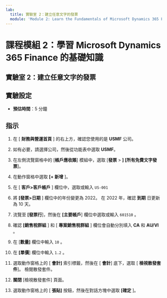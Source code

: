 ```yaml
---
lab:
  title: 實驗室 2：建立任意文字的發票
  module: 'Module 2: Learn the Fundamentals of Microsoft Dynamics 365 Finance'
---
```


# 課程模組 2：學習 Microsoft Dynamics 365 Finance 的基礎知識

## 實驗室 2：建立任意文字的發票

## 實驗設定

   - **預估時間**：5 分鐘

## 指示

1.  在 [ **財務與營運首頁** ] 的右上方，確認您使用的是 **USMF** 公司。 

2.  如有必要，請選擇公司，然後從功能表中選取 **USMF**。 

3.  在左側流覽窗格中的 [**帳戶應收賬**] 模組中，選取 [**發票**  >  **] [所有免費文字發票**]。 

4.  在動作窗格中選取 **[+ 新增** ]。 

5.  在 [ **客戶>客戶帳戶** ] 欄位中，選取或輸入 `US-001`

6.  將 **[發票>日期** ] 欄位中的年份變更為 2022。 在 2022 年，確認 **到期** 日更新為 10 天。 

7.  流覽至 **[發票行**]，然後在 **[主要帳戶**] 欄位中選取或輸入 `601510` 。 

8.  確認 **[銷售稅群組** ] 和 [ **專案銷售稅群組** ] 欄位會自動分別填入 **CA** 和 **AU/VI** 。 

9.  在 [**數量]** 欄位中輸入 `10` 。 

10. 在 **[單價**] 欄位中輸入 `1.2` 。 

11.  選取動作窗格上的 [ **會計]** 索引標籤，然後在 [ **會計**] 底下，選取 [ **檢視散發套件**]。 檢閱散發套件。 

12. **關閉** [檢視散發套件] 頁面。 

13. 選取動作窗格上的 [ **張貼]** 按鈕，然後在對話方塊中選取 **[確定** ]。 

